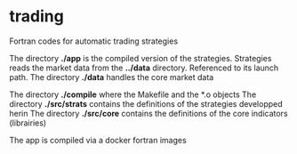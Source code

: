 # trading
Fortran codes for automatic trading strategies

The directory **./app** is the compiled version of the strategies. Strategies reads the market data from the **../data** directory. Referenced to its launch path.
The directory **./data** handles the core market data

The directory **./compile** where the Makefile and the *.o objects
The directory **./src/strats** contains the definitions of the strategies developped herin
The directory **./src/core** contains the definitions of the core indicators (librairies)

The app is compiled via a docker fortran images


